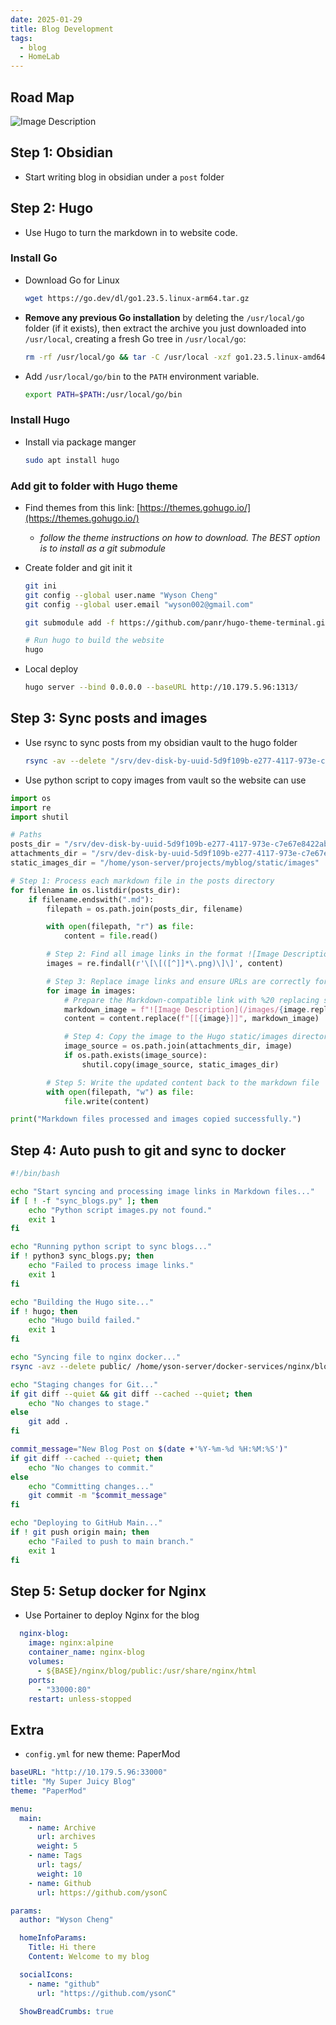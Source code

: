 ```yaml
---
date: 2025-01-29
title: Blog Development
tags:
  - blog
  - HomeLab
---
```

## Road Map

![Image Description](/images/Pasted%20image%2020250129191000.png)
## Step 1: Obsidian

- Start writing blog in obsidian under a `post` folder

## Step 2: Hugo

- Use Hugo to turn the markdown in to website code.

### Install Go

- Download Go for Linux
	```bash
	wget https://go.dev/dl/go1.23.5.linux-arm64.tar.gz
	```
- **Remove any previous Go installation** by deleting the `/usr/local/go` folder (if it exists), then extract the archive you just downloaded into `/usr/local`, creating a fresh Go tree in `/usr/local/go`:
	```bash
	rm -rf /usr/local/go && tar -C /usr/local -xzf go1.23.5.linux-amd64.tar.gz
	```

- Add `/usr/local/go/bin` to the `PATH` environment variable.
	```bash
	export PATH=$PATH:/usr/local/go/bin
	```

### Install Hugo

- Install via package manger 
	```bash
	sudo apt install hugo
	```

### Add git to folder with Hugo theme

- Find themes from this link: [https://themes.gohugo.io/](https://themes.gohugo.io/)
    - _follow the theme instructions on how to download. The BEST option is to install as a git submodule_
- Create folder and git init it
	```bash
	git ini
	git config --global user.name "Wyson Cheng"
	git config --global user.email "wyson002@gmail.com"

	git submodule add -f https://github.com/panr/hugo-theme-terminal.git themes/terminal

	# Run hugo to build the website
	hugo
	```

- Local deploy
	```bash
	hugo server --bind 0.0.0.0 --baseURL http://10.179.5.96:1313/
	```

## Step 3: Sync posts and images

- Use rsync to sync posts from my obsidian vault to the hugo folder
	```bash
	rsync -av --delete "/srv/dev-disk-by-uuid-5d9f109b-e277-4117-973e-c7e67e8422ab/super_vault/yson/Obsidian Super Vault/posts/" "/home/yson-server/projects/myblog/content/posts/"
	```

- Use python script to copy images from vault so the website can use
```python
import os
import re
import shutil

# Paths
posts_dir = "/srv/dev-disk-by-uuid-5d9f109b-e277-4117-973e-c7e67e8422ab/super_vault/yson/Obsidian Super Vault/posts/"
attachments_dir = "/srv/dev-disk-by-uuid-5d9f109b-e277-4117-973e-c7e67e8422ab/super_vault/yson/Obsidian Super Vault/97 - Resources/"
static_images_dir = "/home/yson-server/projects/myblog/static/images"

# Step 1: Process each markdown file in the posts directory
for filename in os.listdir(posts_dir):
    if filename.endswith(".md"):
        filepath = os.path.join(posts_dir, filename)

        with open(filepath, "r") as file:
            content = file.read()

        # Step 2: Find all image links in the format ![Image Description](/images/Pasted%20image%20...%20.png)
        images = re.findall(r'\[\[([^]]*\.png)\]\]', content)

        # Step 3: Replace image links and ensure URLs are correctly formatted
        for image in images:
            # Prepare the Markdown-compatible link with %20 replacing spaces
            markdown_image = f"![Image Description](/images/{image.replace(' ', '%20')})"
            content = content.replace(f"[[{image}]]", markdown_image)

            # Step 4: Copy the image to the Hugo static/images directory if it exists
            image_source = os.path.join(attachments_dir, image)
            if os.path.exists(image_source):
                shutil.copy(image_source, static_images_dir)

        # Step 5: Write the updated content back to the markdown file
        with open(filepath, "w") as file:
            file.write(content)

print("Markdown files processed and images copied successfully.")
```

## Step 4: Auto push to git and sync to docker 

```bash
#!/bin/bash

echo "Start syncing and processing image links in Markdown files..."
if [ ! -f "sync_blogs.py" ]; then
    echo "Python script images.py not found."
    exit 1
fi

echo "Running python script to sync blogs..."
if ! python3 sync_blogs.py; then
    echo "Failed to process image links."
    exit 1
fi

echo "Building the Hugo site..."
if ! hugo; then
    echo "Hugo build failed."
    exit 1
fi

echo "Syncing file to nginx docker..."
rsync -avz --delete public/ /home/yson-server/docker-services/nginx/blog/public

echo "Staging changes for Git..."
if git diff --quiet && git diff --cached --quiet; then
    echo "No changes to stage."
else
    git add .
fi

commit_message="New Blog Post on $(date +'%Y-%m-%d %H:%M:%S')"
if git diff --cached --quiet; then
    echo "No changes to commit."
else
    echo "Committing changes..."
    git commit -m "$commit_message"
fi

echo "Deploying to GitHub Main..."
if ! git push origin main; then
    echo "Failed to push to main branch."
    exit 1
fi
```


## Step 5: Setup docker for Nginx

- Use Portainer to deploy Nginx for the blog
```yaml
  nginx-blog:
    image: nginx:alpine
    container_name: nginx-blog
    volumes:
      - ${BASE}/nginx/blog/public:/usr/share/nginx/html
    ports:
      - "33000:80"
    restart: unless-stopped
```


## Extra

- `config.yml` for new theme: PaperMod

```yaml
baseURL: "http://10.179.5.96:33000"
title: "My Super Juicy Blog"
theme: "PaperMod"

menu:
  main:
    - name: Archive
      url: archives
      weight: 5
    - name: Tags
      url: tags/
      weight: 10
    - name: Github
      url: https://github.com/ysonC

params:
  author: "Wyson Cheng"

  homeInfoParams:
    Title: Hi there
    Content: Welcome to my blog

  socialIcons:
    - name: "github"
      url: "https://github.com/ysonC"

  ShowBreadCrumbs: true
```
